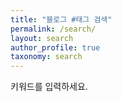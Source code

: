 ```yaml
---
title: "블로그 #태그 검색"
permalink: /search/
layout: search
author_profile: true
taxonomy: search
---
```


키워드를 입력하세요.  